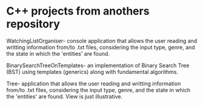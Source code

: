 # C++ projects from anothers repository

WatchingListOrganiser- console application that allows the user reading and writting information from/to .txt files, considering the input type, genre, and the state in which the 'entities' are found.

BinarySearchTreeOnTemplates- an implementation of Binary Search Tree (BST) using templates (generics) along with fundamental algorithms.

Tree- application that allows the user reading and writting information from/to .txt files, considering the input type, genre, and the state in which the 'entities' are found. View is just illustrative.
